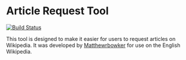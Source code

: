 Article Request Tool
====================

[![Build Status](https://travis-ci.org/Matthewrbowker/articlerequest.svg?branch=master)](https://travis-ci.org/Matthewrbowker/articlerequest)

This tool is designed to make it easier for users to request articles on Wikipedia.  It was developed by [Matthewrbowker](http://enwp.org/User:Matthewrbowker) for use on the English Wikipedia.